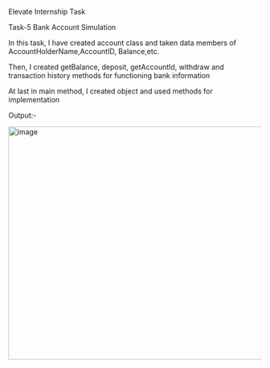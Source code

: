Elevate Internship Task

Task-5 Bank Account Simulation

In this task, I have created account class and taken data members of AccountHolderName,AccountID, Balance,etc.

Then, I created getBalance, deposit, getAccountId, withdraw and transaction history methods for functioning bank information

At last in main method, I created object and used methods for implementation


Output:- 


<img width="1103" height="463" alt="image" src="https://github.com/user-attachments/assets/11311400-10b5-4376-9c6e-e641a81a2b7c" />
